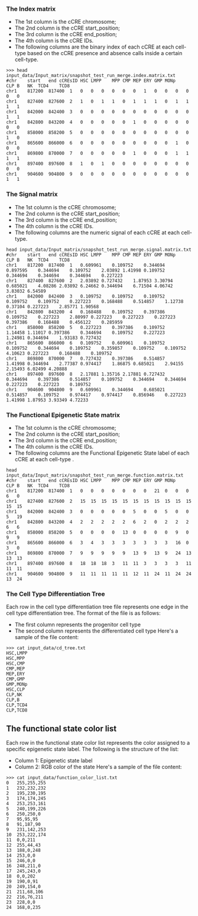 ### The Index matrix
- The 1st column is the cCRE chromosome;
- The 2nd column is the cCRE start_position;
- The 3rd column is the cCRE end_position;
- The 4th column is the cCRE IDs.
- The following columns are the binary index of each cCRE at each cell-type based on the cCRE presence and absence calls inside a certain cell-type.
```
>>> head input_data/Input_matrix/snapshot_test_run_merge.index.matrix.txt
#chr	start	end	cCREsID	HSC	LMPP	MPP	CMP	MEP	ERY	GMP	MONp	CLP	B	NK	TCD4	TCD8
chr1	817200	817400	1	0	0	0	0	0	0	1	0	0	0	0	0	0
chr1	827400	827600	2	1	0	1	1	0	1	1	1	0	1	1	1	1
chr1	842000	842400	3	0	0	0	0	0	0	0	0	0	0	0	1	1
chr1	842800	843200	4	0	0	0	0	0	1	0	0	0	0	0	0	0
chr1	858000	858200	5	0	0	0	0	0	0	0	0	0	0	0	1	0
chr1	865600	866000	6	0	0	0	0	0	0	0	0	0	1	0	0	0
chr1	869800	870000	7	0	0	0	0	0	1	0	0	0	1	1	1	1
chr1	897400	897600	8	1	0	1	0	0	0	0	0	0	0	0	0	0
chr1	904600	904800	9	0	0	0	0	0	0	0	0	0	0	0	1	1
```

### The Signal matrix
- The 1st column is the cCRE chromosome;
- The 2nd column is the cCRE start_position;
- The 3rd column is the cCRE end_position;
- The 4th column is the cCRE IDs.
- The following columns are the numeric signal of each cCRE at each cell-type.
```
head input_data/Input_matrix/snapshot_test_run_merge.signal.matrix.txt
#chr	start	end	cCREsID	HSC	LMPP	MPP	CMP	MEP	ERY	GMP	MONp	CLP	B	NK	TCD4	TCD8
chr1	817200	817400	1	0.609961	0.109752	0.344694	0.897595	0.344694	0.109752	2.03892	1.41998	0.109752	0.344694	0.344694	0.344694	0.227223
chr1	827400	827600	2	2.03892	0.727432	1.87953	3.30794	0.685021	4.08286	2.03892	6.24662	0.344694	6.71504	4.06742	3.83032	6.54589
chr1	842000	842400	3	0.109752	0.109752	0.109752	0.109752	0.109752	0.227223	0.168488	0.514857	1.12738	0.37104	0.227223	2.85771	1.90568
chr1	842800	843200	4	0.168488	0.109752	0.397386	0.109752	0.227223	2.80997	0.227223	0.227223	0.227223	0.397386	0.168488	0.456122	0.285959
chr1	858000	858200	5	0.227223	0.397386	0.109752	1.14458	1.11017	0.397386	0.344694	0.109752	0.227223	1.24981	0.344694	1.93183	0.727432
chr1	865600	866000	6	0.109752	0.609961	0.109752	0.109752	0.344694	0.109752	0.359857	0.109752	0.109752	4.10623	0.227223	0.168488	0.109752
chr1	869800	870000	7	0.727432	0.397386	0.514857	1.41998	0.344694	2.77387	0.974417	1.86875	0.685021	2.94155	2.15493	6.02499	4.20888
chr1	897400	897600	8	2.17881	1.35716	2.17881	0.727432	0.344694	0.397386	0.514857	0.109752	0.344694	0.344694	0.227223	0.227223	0.109752
chr1	904600	904800	9	0.609961	0.344694	0.685021	0.514857	0.109752	0.974417	0.974417	0.856946	0.227223	1.41998	1.87953	3.93349	4.72233
```

### The Functional Epigenetic State matrix
- The 1st column is the cCRE chromosome;
- The 2nd column is the cCRE start_position;
- The 3rd column is the cCRE end_position;
- The 4th column is the cCRE IDs.
- The following columns are the Functional Epigenetic State label of each cCRE at each cell-type .
```
head input_data/Input_matrix/snapshot_test_run_merge.function.matrix.txt
#chr	start	end	cCREsID	HSC	LMPP	MPP	CMP	MEP	ERY	GMP	MONp	CLP	B	NK	TCD4	TCD8
chr1	817200	817400	1	0	0	0	0	0	0	0	21	0	0	0	6	0
chr1	827400	827600	2	15	15	15	15	15	15	15	15	15	15	15	15	15
chr1	842000	842400	3	0	0	0	0	0	5	0	0	5	0	0	5	19
chr1	842800	843200	4	2	2	2	2	2	6	2	0	2	2	2	6	6
chr1	858000	858200	5	0	0	0	0	13	0	0	0	0	9	0	9	9
chr1	865600	866000	6	3	4	3	3	3	3	3	3	3	16	0	3	0
chr1	869800	870000	7	9	9	9	9	9	13	9	13	9	24	13	13	13
chr1	897400	897600	8	18	18	18	3	11	11	3	3	3	3	11	11	11
chr1	904600	904800	9	11	11	11	11	11	12	11	24	11	24	24	13	24
```


### The Cell Type Differentiation Tree
Each row in the cell type differentiation tree file represents one edge in the cell type differentiation tree. 
The format of the file is as follows: 
- The first column represents the progenitor cell type
- The second column represents the differentiated cell type
Here's a sample of the file content: 
```
>>> cat input_data/cd_tree.txt
HSC,LMPP
HSC,MPP
HSC,CMP
CMP,MEP
MEP,ERY
CMP,GMP
GMP,MONp
HSC,CLP
CLP,NK
CLP,B
CLP,TCD4
CLP,TCD8
```

## The functional state color list
Each row in the functional state color list represents the color assigned to a specific epigenetic state label. 
The following is the structure of the list:
- Column 1: Epigenetic state label
- Column 2: RGB color of the state
Here's a sample of the file content:
```
>>> cat input_data/function_color_list.txt 
0	255,255,255
1	232,232,232
2	195,230,195
3	174,174,245
4	253,253,161
5	240,199,226
6	250,250,0
7	95,95,95 
8	91,187,90
9	231,142,253
10	253,222,174
11	0,0,211
12	255,44,43
13	188,0,248
14	253,0,0
15	246,0,0
16	248,211,0
17	245,243,0
18	0,0,202
19	190,0,91 
20	249,154,0
21	211,68,106 
22	216,76,211 
23	228,0,0
24	168,0,235
```
